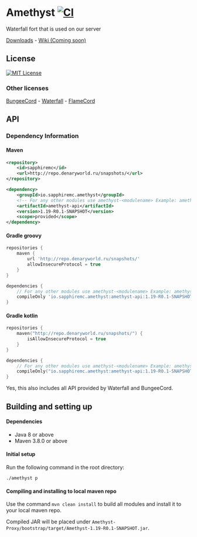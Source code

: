 [downloads]: https://github.com/SapphireMC/Amethyst/releases/
[wiki]: https://github.com/SapphireMC/Amethyst/wiki/

# Amethyst [![CI](https://github.com/SapphireMC/Amethyst/actions/workflows/build.yml/badge.svg)](https://github.com/SapphireMC/Amethyst/actions/workflows/build.yml)

Waterfall fort that is used on our server

[Downloads][downloads] - [Wiki (Coming soon)][wiki]

## License
[![MIT License](https://img.shields.io/github/license/SapphireMC/Amethyst)](LICENSE)

### Other licenses
[BungeeCord](https://github.com/SpigotMC/BungeeCord/blob/master/LICENSE) - [Waterfall](https://github.com/PaperMC/Waterfall/blob/master/LICENSE.txt) - [FlameCord]()

## API

### Dependency Information

#### Maven
```xml
<repository>
    <id>sapphiremc</id>
    <url>http://repo.denaryworld.ru/snapshots/</url>
</repository>
```
```xml
<dependency>
    <groupId>io.sapphiremc.amethyst</groupId>
    <!-- For any other modules use amethyst-<modulename> Example: amethyst-chat -->
    <artifactId>amethyst-api</artifactId>
    <version>1.19-R0.1-SNAPSHOT</version>
    <scope>provided</scope>
</dependency>
```

#### Gradle groovy
```groovy
repositories {
    maven {
        url 'http://repo.denaryworld.ru/snapshots/'
        allowInsecureProtocol = true
    }
}
```
```groovy
dependencies {
    // For any other modules use amethyst-<modulename> Example: amethyst-chat
    compileOnly 'io.sapphiremc.amethyst:amethyst-api:1.19-R0.1-SNAPSHOT'
}
```

#### Gradle kotlin
```kotlin
repositories {
    maven("http://repo.denaryworld.ru/snapshots/") {
        isAllowInsecureProtocol = true
    }
}
```
```kotlin
dependencies {
    // For any other modules use amethyst-<modulename> Example: amethyst-chat
    compileOnly("io.sapphiremc.amethyst:amethyst-api:1.19-R0.1-SNAPSHOT")
}
```

Yes, this also includes all API provided by Waterfall and BungeeCord.

## Building and setting up

#### Dependencies
* Java 8 or above
* Maven 3.8.0 or above

#### Initial setup
Run the following command in the root directory:

```shell
./amethyst p
```

#### Compiling and installing to local maven repo

Use the command `mvn clean install` to build all modules and install it to your local maven repo.

Compiled JAR will be placed under `Amethyst-Proxy/bootstrap/target/Amethyst-1.19-R0.1-SNAPSHOT.jar`.
